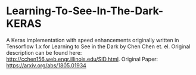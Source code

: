 # Learning-To-See-In-The-Dark-KERAS
A Keras implementation with speed enhancements originally written in Tensorflow 1.x for Learning to See in the Dark by Chen Chen et. el. Original description can be found here: http://cchen156.web.engr.illinois.edu/SID.html. Original Paper: https://arxiv.org/abs/1805.01934
